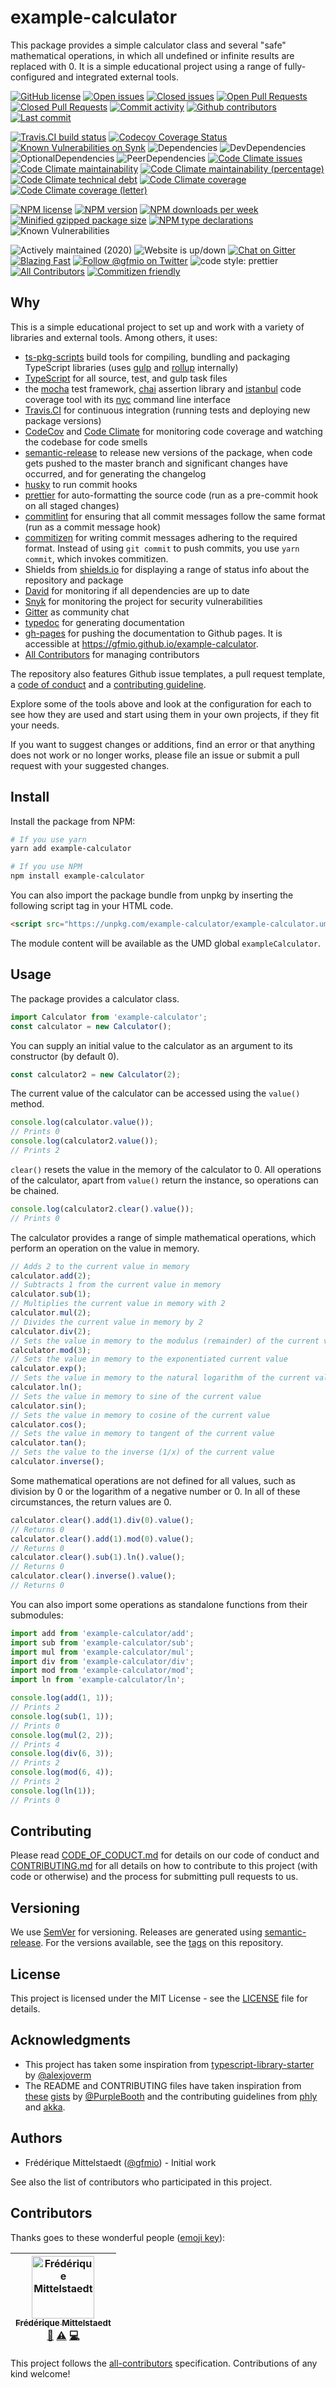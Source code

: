 # example-calculator

This package provides a simple calculator class and several "safe" mathematical operations, in which all undefined or infinite results are replaced with 0. It is a simple educational project using a range of fully-configured and integrated external tools.

<!-- Github -->

[![GitHub license](https://img.shields.io/github/license/gfmio/example-calculator.svg 'GitHub license')](https://github.com/gfmio/example-calculator/blob/master/LICENSE)
[![Open issues](https://img.shields.io/github/issues/gfmio/example-calculator.svg 'Open issues')](https://github.com/gfmio/example-calculator/issues)
[![Closed issues](https://img.shields.io/github/issues-closed/gfmio/example-calculator.svg 'Closed issues')](https://github.com/gfmio/example-calculator/issues?utf8=✓&q=is%3Aissue+is%3Aclosed)
[![Open Pull Requests](https://img.shields.io/github/issues-pr/gfmio/example-calculator.svg 'Open Pull Requests')](https://github.com/gfmio/example-calculator/pulls)
[![Closed Pull Requests](https://img.shields.io/github/issues-pr-closed/gfmio/example-calculator.svg 'Closed Pull Requests')](https://github.com/gfmio/example-calculator/pulls?utf8=✓&q=is%3Apr+is%3Aclosed)
[![Commit activity](https://img.shields.io/github/commit-activity/m/gfmio/example-calculator.svg 'Commit activity')](https://github.com/gfmio/example-calculator/graphs/commit-activity)
[![Github contributors](https://img.shields.io/github/contributors/gfmio/example-calculator.svg 'Github contributors')](https://github.com/gfmio/example-calculator/graphs/contributors)
[![Last commit](https://img.shields.io/github/last-commit/gfmio/example-calculator.svg 'Last commit')](https://github.com/gfmio/example-calculator/commits/master)

<!-- Build & test tools -->

[![Travis.CI build status](https://img.shields.io/travis/com/gfmio/example-calculator.svg 'Travis.CI build status')](https://travis-ci.com/gfmio/example-calculator)
[![Codecov Coverage Status](https://img.shields.io/codecov/c/github/gfmio/example-calculator.svg 'Codecov Coverage Status')](https://codecov.io/gh/gfmio/example-calculator)
[![Known Vulnerabilities on Synk](https://img.shields.io/snyk/vulnerabilities/github/gfmio/example-calculator.svg 'Known Vulnerabilities')](https://snyk.io/test/github/gfmio/example-calculator?targetFile=package.json)
![Dependencies](https://img.shields.io/david/gfmio/example-calculator.svg 'Dependencies')
![DevDependencies](https://img.shields.io/david/dev/gfmio/example-calculator.svg 'DevDependencies')
![OptionalDependencies](https://img.shields.io/david/optional/gfmio/example-calculator.svg 'OptionalDependencies')
![PeerDependencies](https://img.shields.io/david/peer/gfmio/example-calculator.svg 'PeerDependencies')
[![Code Climate issues](https://img.shields.io/codeclimate/issues/gfmio/example-calculator.svg 'Code Climate issues')](https://codeclimate.com/github/gfmio/example-calculator/issues)
[![Code Climate maintainability](https://img.shields.io/codeclimate/maintainability/gfmio/example-calculator.svg 'Code Climate maintainability')](https://codeclimate.com/github/gfmio/example-calculator/maintainability)
[![Code Climate maintainability (percentage)](https://img.shields.io/codeclimate/maintainability-percentage/gfmio/example-calculator.svg 'Code Climate maintainability (percentage)')](https://codeclimate.com/github/gfmio/example-calculator/maintainability)
[![Code Climate technical debt](https://img.shields.io/codeclimate/tech-debt/gfmio/example-calculator.svg 'Code Climate technical debt')](https://codeclimate.com/github/gfmio/example-calculator)
[![Code Climate coverage](https://img.shields.io/codeclimate/coverage/gfmio/example-calculator.svg 'Code Climate coverage')](https://codeclimate.com/github/gfmio/example-calculator)
[![Code Climate coverage (letter)](https://img.shields.io/codeclimate/coverage-letter/gfmio/example-calculator.svg 'Code Climate coverage (letter)')](https://codeclimate.com/github/gfmio/example-calculator)

<!-- NPM shields -->

[![NPM license](https://img.shields.io/npm/l/example-calculator.svg 'NPM license')](https://www.npmjs.com/package/example-calculator)
[![NPM version](https://img.shields.io/npm/v/example-calculator.svg)](https://www.npmjs.com/package/example-calculator)
[![NPM downloads per week](https://img.shields.io/npm/dw/example-calculator.svg)](https://www.npmjs.com/package/example-calculator)
[![Minified gzipped package size](https://img.shields.io/bundlephobia/minzip/example-calculator.svg)](https://www.npmjs.com/package/example-calculator)
[![NPM type declarations](https://img.shields.io/npm/types/example-calculator.svg)](https://www.npmjs.com/package/example-calculator)
![Known Vulnerabilities](https://img.shields.io/snyk/vulnerabilities/npm/example-calculator.svg 'Known Vulnerabilities')

<!-- Misc -->

![Actively maintained (2020)](https://img.shields.io/maintenance/yes/2020.svg 'Actively maintained (2020)')
![Website is up/down](https://img.shields.io/website-up-down-green-red/https/github.com/gfmio/example-calculator.svg)
[![Chat on Gitter](https://img.shields.io/gitter/room/gfmio/example-calculator.svg 'Chat on Gitter')](https://gitter.im/gfmio/example-calculator)
[![Blazing Fast](https://img.shields.io/badge/speed-blazing%20%F0%9F%94%A5-brightgreen.svg 'Blazing fast')](https://twitter.com/acdlite/status/974390255393505280)
[![Follow @gfmio on Twitter](https://img.shields.io/twitter/follow/gfmio.svg?label=follow+@gfmio 'Follow @gfmio on Twitter')](https://twitter.com/gfmio)
![code style: prettier](https://img.shields.io/badge/code_style-prettier-ff69b4.svg 'code style: prettier')
[![All Contributors](https://img.shields.io/badge/all_contributors-1-orange.svg 'All Contributors')](#contributors)
[![Commitizen friendly](https://img.shields.io/badge/commitizen-friendly-brightgreen.svg)](http://commitizen.github.io/cz-cli/)

## Why

This is a simple educational project to set up and work with a variety of libraries and external tools. Among others, it uses:

- [ts-pkg-scripts](https://www.npmjs.com/package/ts-pkg-scripts) build tools for compiling, bundling and packaging TypeScript libraries (uses [gulp](https://gulpjs.com/) and [rollup](https://rollupjs.org/) internally)
- [TypeScript](https://typescriptlang.org) for all source, test, and gulp task files
- the [mocha](https://mochajs.org/) test framework, [chai](https://www.chaijs.com/) assertion library and [istanbul](https://istanbul.js.org) code coverage tool with its [nyc](https://www.npmjs.com/package/nyc) command line interface
- [Travis.CI](https://travis-ci.com) for continuous integration (running tests and deploying new package versions)
- [CodeCov](https://codecov.io) and [Code Climate](http://codeclimate.com) for monitoring code coverage and watching the codebase for code smells
- [semantic-release](https://semantic-release.gitbook.io/) to release new versions of the package, when code gets pushed to the master branch and significant changes have occurred, and for generating the changelog
- [husky](https://www.npmjs.com/package/husky) to run commit hooks
- [prettier](https://prettier.io/) for auto-formatting the source code (run as a pre-commit hook on all staged changes)
- [commitlint](https://conventional-changelog.github.io/commitlint/) for ensuring that all commit messages follow the same format (run as a commit message hook)
- [commitizen](http://commitizen.github.io/cz-cli/) for writing commit messages adhering to the required format. Instead of using `git commit` to push commits, you use `yarn commit`, which invokes commitizen.
- Shields from [shields.io](https://shields.io) for displaying a range of status info about the repository and package
- [David](https://david-dm.org) for monitoring if all dependencies are up to date
- [Snyk](https://snyk.io/) for monitoring the project for security vulnerabilities
- [Gitter](https://gitter.im) as community chat
- [typedoc](https://typedoc.org/) for generating documentation
- [gh-pages](https://www.npmjs.com/package/gh-pages) for pushing the documentation to Github pages. It is accessible at <https://gfmio.github.io/example-calculator>.
- [All Contributors](https://allcontributors.org/) for managing contributors

The repository also features Github issue templates, a pull request template, a [code of conduct](CODE_OF_CONDUCT.md) and a [contributing guideline](CONTRIBUTING.md).

Explore some of the tools above and look at the configuration for each to see how they are used and start using them in your own projects, if they fit your needs.

If you want to suggest changes or additions, find an error or that anything does not work or no longer works, please file an issue or submit a pull request with your suggested changes.

## Install

Install the package from NPM:

```sh
# If you use yarn
yarn add example-calculator

# If you use NPM
npm install example-calculator
```

You can also import the package bundle from unpkg by inserting the following script tag in your HTML code.

```html
<script src="https://unpkg.com/example-calculator/example-calculator.umd.min.js"></script>
```

The module content will be available as the UMD global `exampleCalculator`.

## Usage

The package provides a calculator class.

```ts
import Calculator from 'example-calculator';
const calculator = new Calculator();
```

You can supply an initial value to the calculator as an argument to its constructor (by default 0).

```ts
const calculator2 = new Calculator(2);
```

The current value of the calculator can be accessed using the `value()` method.

```ts
console.log(calculator.value());
// Prints 0
console.log(calculator2.value());
// Prints 2
```

`clear()` resets the value in the memory of the calculator to 0. All operations of the calculator, apart from `value()` return the instance, so operations can be chained.

```ts
console.log(calculator2.clear().value());
// Prints 0
```

The calculator provides a range of simple mathematical operations, which perform an operation on the value in memory.

```ts
// Adds 2 to the current value in memory
calculator.add(2);
// Subtracts 1 from the current value in memory
calculator.sub(1);
// Multiplies the current value in memory with 2
calculator.mul(2);
// Divides the current value in memory by 2
calculator.div(2);
// Sets the value in memory to the modulus (remainder) of the current value and 3
calculator.mod(3);
// Sets the value in memory to the exponentiated current value
calculator.exp();
// Sets the value in memory to the natural logarithm of the current value
calculator.ln();
// Sets the value in memory to sine of the current value
calculator.sin();
// Sets the value in memory to cosine of the current value
calculator.cos();
// Sets the value in memory to tangent of the current value
calculator.tan();
// Sets the value to the inverse (1/x) of the current value
calculator.inverse();
```

Some mathematical operations are not defined for all values, such as division by 0 or the logarithm of a negative number or 0. In all of these circumstances, the return values are 0.

```ts
calculator.clear().add(1).div(0).value();
// Returns 0
calculator.clear().add(1).mod(0).value();
// Returns 0
calculator.clear().sub(1).ln().value();
// Returns 0
calculator.clear().inverse().value();
// Returns 0
```

You can also import some operations as standalone functions from their submodules:

```ts
import add from 'example-calculator/add';
import sub from 'example-calculator/sub';
import mul from 'example-calculator/mul';
import div from 'example-calculator/div';
import mod from 'example-calculator/mod';
import ln from 'example-calculator/ln';

console.log(add(1, 1));
// Prints 2
console.log(sub(1, 1));
// Prints 0
console.log(mul(2, 2));
// Prints 4
console.log(div(6, 3));
// Prints 2
console.log(mod(6, 4));
// Prints 2
console.log(ln(1));
// Prints 0
```

## Contributing

Please read [CODE_OF_CODUCT.md](https://github.com/gfmio/example-calculator/blob/master/CODE_OF_CODUCT.md) for details on our code of conduct and [CONTRIBUTING.md](https://github.com/gfmio/example-calculator/blob/master/CONTRIBUTING.md) for all details on how to contribute to this project (with code or otherwise) and the process for submitting pull requests to us.

## Versioning

We use [SemVer](http://semver.org/) for versioning. Releases are generated using [semantic-release](https://semantic-release.gitbook.io). For the versions available, see the [tags](https://github.com/gfmio/example-calculator/tags) on this repository.

## License

This project is licensed under the MIT License - see the [LICENSE](https://github.com/gfmio/example-calculator/blob/master/LICENSE) file for details.

## Acknowledgments

- This project has taken some inspiration from [typescript-library-starter](https://github.com/alexjoverm/typescript-library-starter) by [@alexjoverm](https://github.com/alexjoverm)
- The README and CONTRIBUTING files have taken inspiration from [these](https://gist.github.com/PurpleBooth/109311bb0361f32d87a2) [gists](https://gist.github.com/PurpleBooth/b24679402957c63ec426) by [@PurpleBooth](https://github.com/PurpleBooth) and the contributing guidelines from [phly](https://github.com/phly/http/blob/master/CONTRIBUTING.md) and [akka](https://github.com/akka/akka-http/blob/master/CONTRIBUTING.md).

## Authors

- Frédérique Mittelstaedt ([@gfmio](https://github.com/gfmio)) - Initial work

See also the list of contributors who participated in this project.

## Contributors

Thanks goes to these wonderful people ([emoji key](https://github.com/all-contributors/all-contributors#emoji-key)):

<!-- ALL-CONTRIBUTORS-LIST:START - Do not remove or modify this section -->
<!-- prettier-ignore -->
| [<img src="https://avatars1.githubusercontent.com/u/2878342?v=4" width="100px;" alt="Frédérique Mittelstaedt"/><br /><sub><b>Frédérique Mittelstaedt</b></sub>](https://www.gfm.io)<br />[📖](https://github.com/gfmio/example-calculator/commits?author=gfmio "Documentation") [⚠️](https://github.com/gfmio/example-calculator/commits?author=gfmio "Tests") [💻](https://github.com/gfmio/example-calculator/commits?author=gfmio "Code") |
| :---: |

<!-- ALL-CONTRIBUTORS-LIST:END -->

This project follows the [all-contributors](https://github.com/all-contributors/all-contributors) specification. Contributions of any kind welcome!
